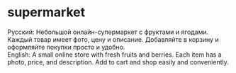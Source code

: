 # supermarket
Русский: Небольшой онлайн-супермаркет с фруктами и ягодами. Каждый товар имеет фото, цену и описание. Добавляйте в корзину и оформляйте покупки просто и удобно.  
English: A small online store with fresh fruits and berries. Each item has a photo, price, and description. Add to cart and shop easily and conveniently.
